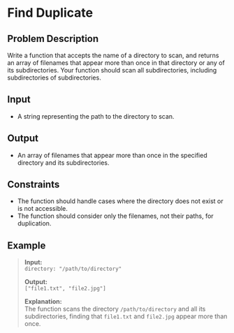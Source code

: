 # Find Duplicate

## Problem Description
Write a function that accepts the name of a directory to scan, and returns an array of filenames that appear more than once in that directory or any of its subdirectories. Your function should scan all subdirectories, including subdirectories of subdirectories.

## Input
- A string representing the path to the directory to scan.

## Output
- An array of filenames that appear more than once in the specified directory and its subdirectories.

## Constraints
- The function should handle cases where the directory does not exist or is not accessible.
- The function should consider only the filenames, not their paths, for duplication.

## Example
> **Input:**  
> `directory: "/path/to/directory"`  
>
> **Output:**  
> `["file1.txt", "file2.jpg"]`  
>
> **Explanation:**  
> The function scans the directory `/path/to/directory` and all its subdirectories, finding that `file1.txt` and `file2.jpg` appear more than once.
